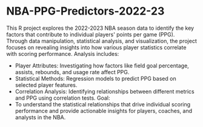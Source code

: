 # NBA-PPG-Predictors-2022-23
This R project explores the 2022-2023 NBA season data to identify the key factors that contribute to individual players' points per game (PPG). Through data manipulation, statistical analysis, and visualization, the project focuses on revealing insights into how various player statistics correlate with scoring performance.
Analysis includes:
- Player Attributes: Investigating how factors like field goal percentage, assists, rebounds, and usage rate affect PPG.
- Statistical Methods: Regression models to predict PPG based on selected player features.
- Correlation Analysis: Identifying relationships between different metrics and PPG using correlation tests.
Goal:
- To understand the statistical relationships that drive individual scoring performance and provide actionable insights for players, coaches, and analysts in the NBA.
  
